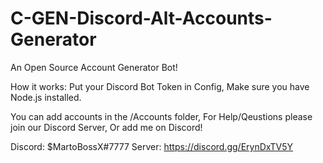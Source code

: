 # C-GEN-Discord-Alt-Accounts-Generator
An Open Source Account Generator Bot! 



How it works:
Put your Discord Bot Token in Config,
Make sure you have Node.js installed.

You can add accounts in the /Accounts folder,
For Help/Qeustions please join our Discord Server,
Or add me on Discord!

Discord: $MartoBossX#7777
Server: https://discord.gg/ErynDxTV5Y
